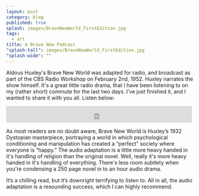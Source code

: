 ```yaml
---
layout: post
category: blog
published: true
splash: images/BraveNewWorld_FirstEdition.jpg
tags: 
  - art
title: A Brave New Podcast
"splash-tall": images/BraveNewWorld_FirstEdition.jpg
"splash-wide": ""
---
```


Aldous Huxley's Brave New World was adapted for radio, and broadcast as part of the CBS Radio Workshop on February 2nd, 1952. Huxley narrates the show himself. It's a great little radio drama, that I have been listening to on my (rather short) commute for the last two days. I’ve just finished it, and I wanted to share it with you all. Listen below: 
<iframe src="https://archive.org/embed/CbsRadioWorkshop-BraveNewWorldjohnr2443" width="500" height="45" frameborder="0" webkitallowfullscreen="true" mozallowfullscreen="true" allowfullscreen="true" style="clear:both; max-width:100%;"></iframe>

As most readers are no doubt aware, Brave New World is Huxley’s 1932 Dystopian masterpiece, portraying a world in which psychological conditioning and manipulation has created a “perfect” society where everyone is “happy.” The audio adaptation is a little more heavy handed in it's handling of religion than the original novel. Well, really it's more heavy handed in it's handling of everything. There's less room subtlety when you're condensing a 250 page novel in to an hour audio drama. 

It’s a chilling read, but it’s downright terrifying to listen to. All in all, the audio adaptation is a resounding success, which I can highly recommend.
